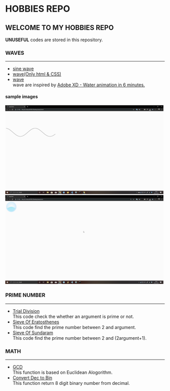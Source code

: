 # HOBBIES REPO

## WELCOME TO MY HOBBIES REPO
**UNUSEFUL** codes are stored in this repository.

### WAVES  
----------------------------- 
* [sine wave](./waves/sinewave.html "sine wave")  
* [wave(Only html & CSS)](./waves/waveproto.html "wave proto")  
* [wave](./waves/wave.html "wave")  
wave are inspired by [Adobe XD - Water animation in 6 minutes.](https://youtu.be/Ev3fSi7P66c)  
#### sample images  
<img src="./waves/sinewave.gif" height="280" width="500">
<img src="./waves/wave.gif" height="280" width="500">    

### PRIME NUMBER
-----------------------------
* [Trial Division](./primeNumber/trial-division.js "Trial Division")  
 This code check the whether an argument is prime or not.
* [Sieve Of Eratosthenes](./primeNumber/sieve-of-eratosthenes.js "Sieve Of Eratosthenes")  
 This code find the prime number between 2 and argument.
* [Sieve Of Sundaram](./primeNumber/sieve-of-sundaram.js "Sieve Of Sundaram")  
 This code find the prime number between 2 and (2argument+1).

### MATH
-----------------------------
* [GCD](./math/gcd.js "GCD")  
 This function is based on Euclidean Alogorithm.
* [Convert Dec to Bin](./math/convert-dec-to-bin.js "Convert Dec to Bin")  
 This function return 8 digit binary number from decimal.
